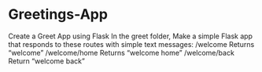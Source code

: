 # Greetings-App

Create a Greet App using Flask 
In the greet folder, Make a simple Flask app that responds to these routes with simple text messages:
/welcome
Returns “welcome”
/welcome/home
Returns “welcome home”
/welcome/back
Return “welcome back”
